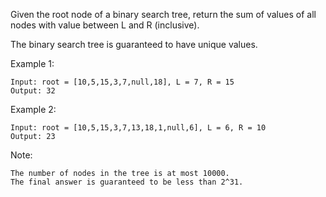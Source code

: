 Given the root node of a binary search tree, return the sum of values of all nodes with value between L and R (inclusive).

The binary search tree is guaranteed to have unique values.

 

Example 1:

    Input: root = [10,5,15,3,7,null,18], L = 7, R = 15
    Output: 32

Example 2:

    Input: root = [10,5,15,3,7,13,18,1,null,6], L = 6, R = 10
    Output: 23

 

Note:

    The number of nodes in the tree is at most 10000.
    The final answer is guaranteed to be less than 2^31.

